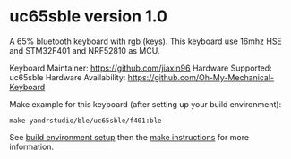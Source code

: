 uc65sble version 1.0
===

A 65% bluetooth keyboard with rgb (keys).
This keyboard use 16mhz HSE and STM32F401 and NRF52810 as MCU.

Keyboard Maintainer: https://github.com/jiaxin96
Hardware Supported: uc65sble
Hardware Availability: https://github.com/Oh-My-Mechanical-Keyboard 

Make example for this keyboard (after setting up your build environment):

    make yandrstudio/ble/uc65sble/f401:ble

See [build environment setup](https://docs.qmk.fm/#/getting_started_build_tools) then the [make instructions](https://docs.qmk.fm/#/getting_started_make_guide) for more information.

